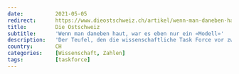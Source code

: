 ```yaml
---
date:          2021-05-05
redirect:      https://www.dieostschweiz.ch/artikel/wenn-man-daneben-haut-war-es-eben-nur-ein-modell-EmwD6bm
title:         Die Ostschweiz
subtitle:      'Wenn man daneben haut, war es eben nur ein «Modell»'
description:   'Der Teufel, den die wissenschaftliche Task Force vor zwei Wochen an die Wand gemalt hat, ist vorbeigezogen. Lag sie also daneben? Nicht doch. Denn sie stellt schliesslich keine Prognosen, sie präsentiert nur Modelle. Wie praktisch!'
country:       CH
categories:    [Wissenschaft, Zahlen]
tags:          [taskforce]
---
```

